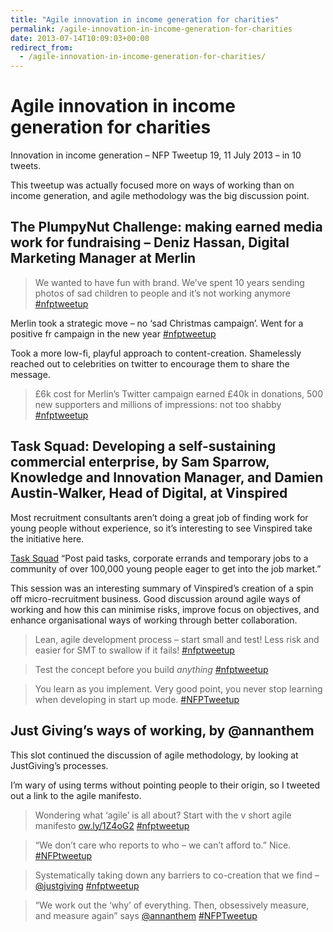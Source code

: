 ```yaml
---
title: "Agile innovation in income generation for charities"
permalink: /agile-innovation-in-income-generation-for-charities
date: 2013-07-14T10:09:03+00:00
redirect_from:
  - /agile-innovation-in-income-generation-for-charities/
---
```


# Agile innovation in income generation for charities

Innovation in income generation – NFP Tweetup 19, 11 July 2013 – in 10 tweets.

This tweetup was actually focused more on ways of working than on income generation, and agile methodology was the big discussion point.

## The PlumpyNut Challenge: making earned media work for fundraising – Deniz Hassan, Digital Marketing Manager at Merlin

> We wanted to have fun with brand. We’ve spent 10 years sending photos of sad children to people and it’s not working anymore [#nfptweetup](https://twitter.com/search?q=%23nfptweetup)

Merlin took a strategic move – no ‘sad Christmas campaign’. Went for a positive fr campaign in the new year [#nfptweetup](https://twitter.com/search?q=%23nfptweetup)

Took a more low-fi, playful approach to content-creation. Shamelessly reached out to celebrities on twitter to encourage them to share the message.

> £6k cost for Merlin’s Twitter campaign earned £40k in donations, 500 new supporters and millions of impressions: not too shabby [#nfptweetup](https://twitter.com/search?q=%23nfptweetup)

## Task Squad: Developing a self-sustaining commercial enterprise, by Sam Sparrow, Knowledge and Innovation Manager, and Damien Austin-Walker, Head of Digital, at Vinspired

Most recruitment consultants aren’t doing a great job of finding work for young people without experience, so it’s interesting to see Vinspired take the initiative here.

[Task Squad](http://tasksquadhq.com/) “Post paid tasks, corporate errands and temporary jobs to a community of over 100,000 young people eager to get into the job market.”

This session was an interesting summary of Vinspired’s creation of a spin off micro-recruitment business. Good discussion around agile ways of working and how this can minimise risks, improve focus on objectives, and enhance organisational ways of working through better collaboration.

> Lean, agile development process – start small and test! Less risk and easier for SMT to swallow if it fails! [#nfptweetup](https://twitter.com/search?q=%23nfptweetup)

> Test the concept before you build _anything_ [#nfptweetup](https://twitter.com/search?q=%23nfptweetup)

> You learn as you implement. Very good point, you never stop learning when developing in start up mode. [#NFPTweetup](https://twitter.com/search?q=%23NFPTweetup)

## Just Giving’s ways of working, by @annanthem

This slot continued the discussion of agile methodology, by looking at JustGiving’s processes.

I’m wary of using terms without pointing people to their origin, so I tweeted out a link to the agile manifesto.

> Wondering what ‘agile’ is all about? Start with the v short agile manifesto [ow.ly/1Z4oG2](http://ow.ly/1Z4oG2) [#nfptweetup](https://twitter.com/search?q=%23nfptweetup)

> “We don’t care who reports to who – we can’t afford to.” Nice. [#NFPtweetup](https://twitter.com/search?q=%23NFPtweetup)

> Systematically taking down any barriers to co-creation that we find – [@justgiving](https://twitter.com/justgiving) [#nfptweetup](https://twitter.com/search?q=%23nfptweetup)

> “We work out the ‘why’ of everything. Then, obsessively measure, and measure again” says [@annanthem](https://twitter.com/annanthem) [#NFPTweetup](https://twitter.com/search?q=%23NFPTweetup)